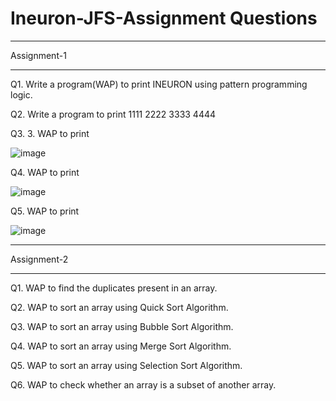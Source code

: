 # Ineuron-JFS-Assignment Questions

____________
Assignment-1
____________

Q1. Write a program(WAP) to print INEURON using pattern programming logic.

Q2. Write a program to print
1111
2222
3333
4444

Q3. 3. WAP to print 

![image](https://user-images.githubusercontent.com/37708869/200170809-9d36f3f2-b903-4077-a536-31bd08964c96.png)

Q4. WAP to print

![image](https://user-images.githubusercontent.com/37708869/200170952-d395dd42-6447-48f9-a4bf-2c11ce3ef1f2.png)

Q5. WAP to print

![image](https://user-images.githubusercontent.com/37708869/200171005-e51f118f-b471-4848-a3aa-0e79f6950cf0.png)

____________

Assignment-2
____________

Q1. WAP to find the duplicates present in an array.

Q2. WAP to sort an array using Quick Sort Algorithm.

Q3. WAP to sort an array using Bubble Sort Algorithm.

Q4. WAP to sort an array using Merge Sort Algorithm.

Q5. WAP to sort an array using Selection Sort Algorithm.

Q6. WAP to check whether an array is a subset of another array.




